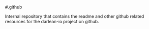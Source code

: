 #.github

Internal repository that contains the readme and other github related resources for the darlean-io project on github.

